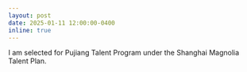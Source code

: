 ```yaml
---
layout: post
date: 2025-01-11 12:00:00-0400
inline: true
---
```


I am selected for Pujiang Talent Program under the Shanghai Magnolia Talent Plan.